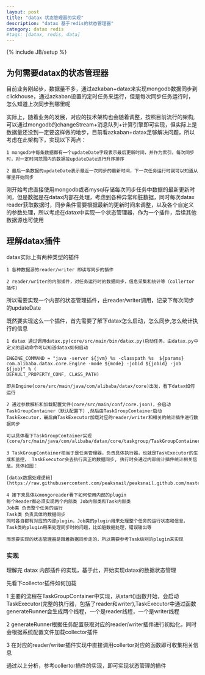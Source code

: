 ```yaml
---
layout: post
title: "datax 状态管理器的实现"
description: "datax 基于redis的状态管理器"
category: datax redis
#tags: [datax, redis, data]
---
```

{% include JB/setup %}

## 为何需要datax的状态管理器

目前业务刚起步，数据量不多，通过azkaban+datax来实现mongodb数据同步到clickhouse，通过azkaban设置的定时任务来运行，但是每次同步任务运行时，怎么知道上次同步到哪里呢

实际上，随着业务的发展，对应的技术架构也会随着调整，按照目前流行的架构,可以通过mongodb的changeStream+消息队列+计算引擎即可实现，但实际上是数据量还没到一定要这样做的地步，目前看azkaban+datax足够解决问题，所以考虑在此架构下，实现以下两点：

    1 mongodb中每条数据都有一个updateDate字段表示最后更新时间，并作为索引，每次同步时，对一定时间范围内的数据按updateDate进行升序排序

    2 最后一条数据的updateDate表示最近一次同步的最新时间，下一次任务运行时就可以知道从哪里开始同步

刚开始考虑直接使用mongodb或者mysql存储每次同步任务中数据的最新更新时间，但是数据是在datax内部在处理，考虑到各种异常和脏数据，同时每次datax reader获取数据时，同步条件需要根据最新的更新时间来调整，以及各个自定义的参数处理，所以考虑在datax中实现一个状态管理器，作为一个插件，后续其他数据源也可使用

## 理解datax插件

datax实际上有两种类型的插件

    1 各种数据源的reader/writer 即读写同步的插件

    2 reader/writer的内部插件，对任务运行时的数据同步，信息采集和统计等（collertor插件）

所以需要实现一个内部的状态管理插件，由reader/writer调用，记录下每次同步的updateDate

既然要实现这么一个插件，首先需要了解下datax怎么启动，怎么同步,怎么统计执行的信息

    1 datax 通过调用datax.py(core/src/main/bin/datax.py)启动任务，由datax.py中定义的启动命令可以知道datax如何启动 

    ENGINE_COMMAND = "java -server ${jvm} %s -classpath %s  ${params} com.alibaba.datax.core.Engine -mode ${mode} -jobid ${jobid} -job ${job}" % (
    DEFAULT_PROPERTY_CONF, CLASS_PATH)

    即从Engine(core/src/main/java/com/alibaba/datax/core)出发，看下datax如何运行

    2 通过参数解析和加载配置文件(core/src/main/conf/core.json)，会启动TaskGroupContainer（默认配置下）,然后由TaskGroupContainer启动TaskExecutor，最后由TaskExecutor加载对应的reader/writer和相关的统计插件进行数据同步

    可以具体看下TaskGroupContainer实现(core/src/main/java/com/alibaba/datax/core/taskgroup/TaskGroupContainer.java)

    3 TaskGroupContainer相当于是任务管理器，负责具体执行器，也就是TaskExecutor的生成和监控， TaskExecutor会去执行真正的数据同步, 执行时会通过内部统计插件统计相关信息。具体如图：

    [datax数据处理逻辑](https://raw.githubusercontent.com/peaksnail/peaksnail.github.com/master/_pictures/datax_task.jpg)

    4 接下来具体以mongoreader看下如何使用内部的plugin
    每个Reader都必须实现两个内部类 Job内部类和Task内部类
    Job类 负责整个任务的运行
    Task类 负责具体的数据同步
    同时各自都有对应的内部plugin，Job类的plugin用来处理整个任务的运行状态和信息，Task类的plugin用来处理同步时的问题，比如脏数据处理，错误输出等

    而想要实现的状态管理器是跟着数据同步走的，所以需要参考Task级别的plugin来实现


### 实现

理解完 datax 内部插件的实现，基于此，开始实现datax的数据状态管理

先看下collector插件如何加载

1 主要的流程在TaskGroupContainer中实现，从start()函数开始，会启动TaskExecutor(完整的执行器，包括了reader和writer),TaskExecutor中通过函数generateRunner会生成两个线程，一个是reader线程，一个是writer线程

2 generateRunner根据任务配置获取对应的reader/writer插件进行初始化，同时会根据系统配置文件加载collector插件

3 在对应的reader/writer插件实现中直接调用collertor对应的函数即可收集相关信息

通过以上分析，参考collertor插件的实现，即可实现状态管理的插件
